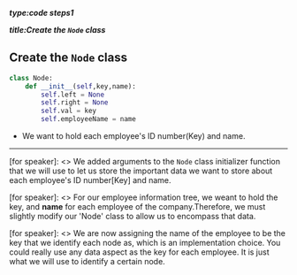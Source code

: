 _**type:code steps1**_

_**title:Create the `Node` class**_
## Create the `Node` class
```python
class Node: 
    def __init__(self,key,name): 
        self.left = None
        self.right = None
        self.val = key
        self.employeeName = name
```
- We want to hold each employee's ID number(Key) and name.
-------------------------------------------------

[for speaker]: <> We added arguments to the `Node` class initializer function that we will use to let us store the important data we want to store about each employee's ID number[Key] and name.

[for speaker]: <> For our employee information tree, we weant to hold the key, and **name** for each employee of the company.Therefore, we must slightly modify our 'Node' class to allow us to encompass that data.

[for speaker]: <> We are now assigning the name of the employee to be the key that we identify each node as, which is an implementation choice. You could really use any data aspect as the key for each employee. It is just what we will use to identify a certain node.